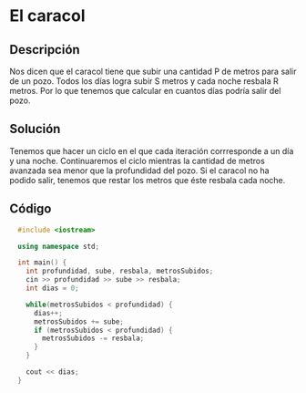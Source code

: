 # El caracol

## Descripción

Nos dicen que el caracol tiene que subir una cantidad P de metros para salir de un pozo.
Todos los días logra subir S metros y cada noche resbala R metros. Por lo que tenemos que
calcular en cuantos días podría salir del pozo.

## Solución

Tenemos que hacer un ciclo en el que cada iteración corrresponde a un día y una noche.
Continuaremos el ciclo mientras la cantidad de metros avanzada sea menor que la profundidad del pozo.
Si el caracol no ha podido salir, tenemos que restar los metros que éste resbala cada noche.

## Código

```c++
  #include <iostream>

  using namespace std;

  int main() {
    int profundidad, sube, resbala, metrosSubidos;
    cin >> profundidad >> sube >> resbala;
    int dias = 0;

    while(metrosSubidos < profundidad) {
      dias++;
      metrosSubidos += sube;
      if (metrosSubidos < profundidad) {
        metrosSubidos -= resbala;
      }
    }

    cout << dias;
  }
```
